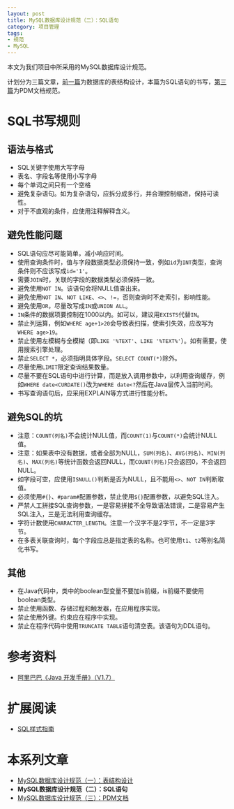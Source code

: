 ```yaml
---
layout: post
title: MySQL数据库设计规范（二）：SQL语句
category: 项目管理
tags:
- 规范
- MySQL
---
```

本文为我们项目中所采用的MySQL数据库设计规范。

计划分为三篇文章，[前一篇](/2020/11/01/db-specification/)为数据库的表结构设计，本篇为SQL语句的书写，[第三篇](/2020/11/10/db-specification-3/)为PDM文档规范。
<!-- more -->

# SQL书写规则
## 语法与格式
* SQL关键字使用大写字母
* 表名、字段名等使用小写字母
* 每个单词之间只有一个空格
* 避免复杂语句。如为复杂语句，应拆分成多行，并合理控制缩进，保持可读性。
* 对于不直观的条件，应使用注释解释含义。

## 避免性能问题
* SQL语句应尽可能简单，减小响应时间。
* 使用查询条件时，值与字段数据类型必须保持一致，例如`id`为`INT`类型，查询条件则不应该写成`id='1'`。
* 需要`JOIN`时，关联的字段的数据类型必须保持一致。
* 避免使用`NOT IN`。该语句会将NULL值查出来。
* 避免使用`NOT IN`、`NOT LIKE`、`<>`、`!=`，否则查询时不走索引，影响性能。
* 避免使用`OR`，尽量改写成`IN`或`UNION ALL`。
* `IN`条件的数据项要控制在1000以内。如可以，建议用`EXISTS`代替`IN`。
* 禁止列运算，例如`WHERE age+1>20`会导致表扫描，使索引失效，应改写为`WHERE age>19`。
* 禁止使用左模糊与全模糊（即`LIKE '%TEXT'`、`LIKE '%TEXT%'`）。如有需要，使用搜索引擎处理。
* 禁止`SELECT *`，必须指明具体字段。`SELECT COUNT(*)`除外。
* 尽量使用`LIMIT`限定查询结果数量。
* 尽量不要在SQL语句中进行计算，而是放入调用参数中，以利用查询缓存，例如`WHERE date<CURDATE()`改为`WHERE date<?`然后在Java层传入当前时间。
* 书写查询语句后，应采用EXPLAIN等方式进行性能分析。

## 避免SQL的坑
* 注意：`COUNT(列名)`不会统计NULL值，而`COUNT(1)`与`COUNT(*)`会统计NULL值。
* 注意：如果表中没有数据，或者全部为NULL，`SUM(列名)`、`AVG(列名)`、`MIN(列名)`、`MAX(列名)`等统计函数会返回NULL，而`COUNT(列名)`只会返回0，不会返回NULL。
* 如字段可空，应使用`ISNULL()`判断是否为NULL，且不能用`<>`、`NOT IN`判断取值。
* 必须使用`#{}`、`#param#`配置参数，禁止使用`${}`配置参数，以避免SQL注入。
* 严禁人工拼接SQL查询参数，一是容易拼接不全导致语法错误，二是容易产生SQL注入，三是无法利用查询缓存。
* 字符计数使用`CHARACTER_LENGTH`。注意一个汉字不是2字节，不一定是3字节。
* 在多表关联查询时，每个字段应总是指定表的名称。也可使用`t1`、`t2`等别名简化书写。

## 其他
* 在Java代码中，类中的boolean型变量不要加is前缀，is前缀不要使用boolean类型。
* 禁止使用函数、存储过程和触发器，在应用程序实现。
* 禁止使用外键。约束应在程序中实现。
* 禁止在程序代码中使用`TRUNCATE TABLE`语句清空表。该语句为DDL语句。

# 参考资料
* [阿里巴巴《Java 开发手册》（V1.7）](https://github.com/alibaba/p3c/blob/master/Java开发手册（嵩山版）.pdf)

# 扩展阅读
* [SQL样式指南](https://www.sqlstyle.guide/zh)

# 本系列文章
* [MySQL数据库设计规范（一）：表结构设计](/2020/11/01/db-specification/)
* **MySQL数据库设计规范（二）：SQL语句**
* [MySQL数据库设计规范（三）：PDM文档](/2020/11/10/db-specification-3/)
